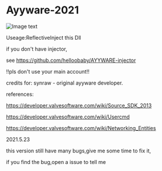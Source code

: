 # Ayyware-2021

![Image text](https://github.com/helloobaby/AYYWARE-CSGO-2021/blob/master/ESP.png)


Useage:ReflectiveInject this Dll

if you don't have injector,

see https://github.com/helloobaby/AYYWARE-injector

!!pls don't use your main account!!

credits for: synraw - original ayyware developer.


references:

https://developer.valvesoftware.com/wiki/Source_SDK_2013

https://developer.valvesoftware.com/wiki/Usercmd

https://developer.valvesoftware.com/wiki/Networking_Entities



2021.5.23

this version still have many bugs,give me some time to fix it,

if you find the bug,open a issue to tell me
